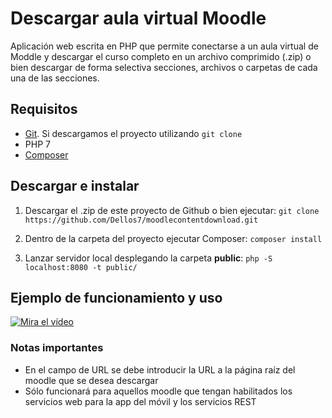 # Descargar aula virtual Moodle

Aplicación web escrita en PHP que permite conectarse a un aula virtual de Moddle y descargar el curso completo en un archivo comprimido (.zip) o bien descargar de forma selectiva secciones, archivos o carpetas de cada una de las secciones.

## Requisitos

- [Git](https://git-scm.com/). Si descargamos el proyecto utilizando `git clone`
- PHP 7
- [Composer](https://getcomposer.org/)

## Descargar e instalar

1. Descargar el .zip de este proyecto de Github o bien ejecutar: `git clone https://github.com/Dellos7/moodlecontentdownload.git`

2. Dentro de la carpeta del proyecto ejecutar Composer: `composer install`
3. Lanzar servidor local desplegando la carpeta **public**:  `php -S localhost:8080 -t public/`

## Ejemplo de funcionamiento y uso

[![Mira el vídeo](https://img.youtube.com/vi/Q5XmedD5WZc/hqdefault.jpg)](https://youtu.be/Q5XmedD5WZc)

### Notas importantes

- En el campo de URL se debe introducir la URL a la página raíz del moodle que se desea descargar
- Sólo funcionará para aquellos moodle que tengan habilitados los servicios web para la app del móvil y los servicios REST